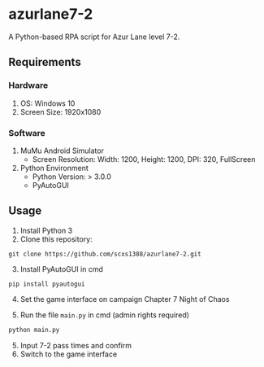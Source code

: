 # azurlane7-2
A Python-based RPA script for Azur Lane level 7-2.

## Requirements
### Hardware
1. OS: Windows 10
2. Screen Size: 1920x1080
### Software
1. MuMu Android Simulator
    - Screen Resolution: Width: 1200, Height: 1200, DPI: 320, FullScreen
2. Python Environment
    - Python Version: > 3.0.0
    - PyAutoGUI

## Usage
1. Install Python 3
2. Clone this repository:
```git
git clone https://github.com/scxs1388/azurlane7-2.git
```
3. Install PyAutoGUI in cmd
```
pip install pyautogui
```
4. Set the game interface on campaign Chapter 7 Night of Chaos

4. Run the file `main.py` in cmd (admin rights required)
```python
python main.py
```
5. Input 7-2 pass times and confirm
6. Switch to the game interface




    
        
